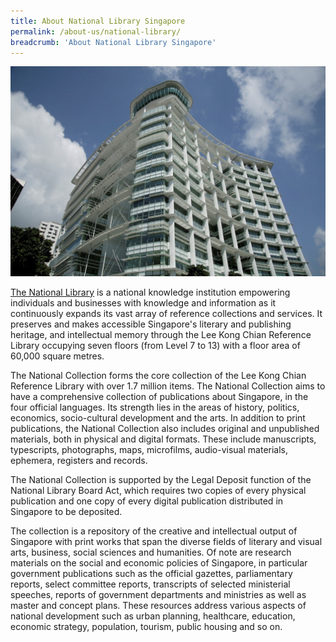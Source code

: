```yaml
---
title: About National Library Singapore
permalink: /about-us/national-library/
breadcrumb: 'About National Library Singapore'
---
```


![National Library](/images/about-us/National-Collection-v2.jpg)

[The National Library](https://www.nlb.gov.sg/Visit/ExploreNationalLibrary/NationalCollection.aspx) is a national knowledge institution empowering individuals and businesses with knowledge and information as it continuously expands its vast array of reference collections and services. It preserves and makes accessible Singapore's literary and publishing heritage, and intellectual memory through the Lee Kong Chian Reference Library occupying seven floors (from Level 7 to 13) with a floor area of 60,000 square metres. 

The National Collection forms the core collection of the Lee Kong Chian Reference Library with over 1.7 million items. The National Collection aims to have a comprehensive collection of publications about Singapore, in the four official languages. Its strength lies in the areas of history, politics, economics, socio-cultural development and the arts. In addition to print publications, the National Collection also includes original and unpublished materials, both in physical and digital formats. These include manuscripts, typescripts, photographs, maps, microfilms, audio-visual materials, ephemera, registers and records.

The National Collection is supported by the Legal Deposit function of the National Library Board Act, which requires two copies of every physical publication and one copy of every digital publication distributed in Singapore to be deposited.


The collection is a repository of the creative and intellectual output of Singapore with print works that span the diverse fields of literary and visual arts, business, social sciences and humanities. Of note are research materials on the social and economic policies of Singapore, in particular government publications such as the official gazettes, parliamentary reports, select committee reports, transcripts of selected ministerial speeches, reports of government departments and ministries as well as master and concept plans. These resources address various aspects of national development such as urban planning, healthcare, education, economic strategy, population, tourism, public housing and so on.